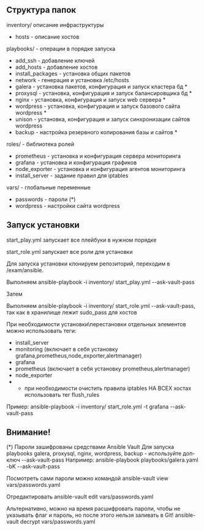 Структура папок
---------------

inventory/ описание инфраструктуры

- hosts - описание хостов

playbooks/ - операции в порядке запуска
  
- add_ssh - добавление ключей
- add_hosts - добавление хостов
- install_packages - установка общих пакетов
- network - генерация и установка /etc/hosts 
- galera - установка пакетов, конфигурация и запуск кластера бд *
- proxysql - установка, конфигурация и запуск балансировщика бд *
- nginx - установка, конфигурация и запуск web сервера *
- wordpress - установка, конфигурация и запуск базового сайта wordpress *
- unison - установка, конфигурация и запуск синхронизации сайтов wordpress
- backup - настройка резервного копирования базы и сайтов *

roles/ - библиотека ролей

- prometheus - установка и конфигурация сервера мониторинга
- grafana - установка и конфигурация графиков
- node_exporter - установка и конфигурация агентов мониторинга
- install_server - задание правил для iptables 

vars/ - глобальные переменные

- passwords - пароли (*)
- wordpress - настройки сайта wordpress



Запуск установки
----------------

start_play.yml запускает все плейбуки в нужном порядке

start_role.yml запускает все роли для установки

Для запуска установки клонируем репозиторий, переходим в /exam/ansible.
 
Выполняем ansible-playbook -i inventory/ start_play.yml --ask-vault-pass

Затем

Выполняем ansible-playbook -i inventory/ start_role.yml --ask-vault-pass, так как в хранилище лежит sudo_pass для хостов

При необходимости установки\перестановки отдельных элементов можно использовать теги:
- install_server
- monitoring (включает в себя установку grafana,prometheus,node_exporter,alertmanager)
- grafana
- prometheus (включает в себя установку prometheus,alertmanager)
- node_exporter
- * при необходимости очистить правила iptables НА ВСЕХ хостах использовать тег flush_rules

Пример: ansible-playbook -i inventory/ start_role.yml -t grafana --ask-vault-pass



Внимание!
---------

(*) Пароли зашифрованы средствами Ansible Vault
Для запуска playbooks galera, proxysql, nginx, wordpress, backup - используйте доп-ключ --ask-vault-pass
Например:
  ansible-playbook playbooks/galera.yaml -bK --ask-vault-pass

Посмотреть сами пароли можно командой
  ansible-vault view vars/passwords.yaml

Отредактировать
  ansible-vault edit vars/passwords.yaml

Альтернативно, можно на время расшифровать пароли, чтобы не указывать флаг и пароль, но после этого нельзя заливать в Git!
  ansible-vault decrypt vars/passwords.yaml

